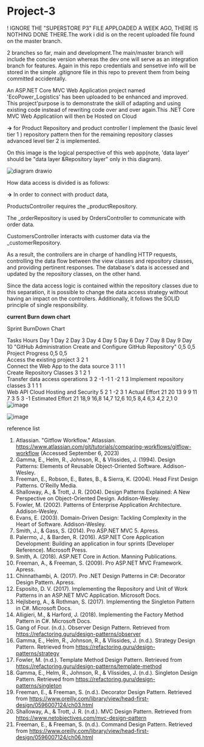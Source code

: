  # Project-3
 
 
 ! IGNORE THE "SUPERSTORE P3" FILE APPLOADED A WEEK AGO, THERE IS NOTHING DONE THERE.The work i did is on the recent uploaded file found on the master branch.



 

2 branches so far, main and development.The main/master branch will include the concise version whereas the dev one will serve as an integration branch for features.
Again in this repo credentials and sensetive info will be stored in the simple .gitignore file in this repo to prevent them from being committed accidentally.

An ASP.NET Core MVC Web Application project  named 'EcoPower_Logistics' has been uploaded to be  enhanced and improved. This project'purpose is to demonstrate the skill of adapting and using existing code instead of rewriting code over and over again.This  .NET Core MVC Web Applicatiion will then be Hosted on Cloud 

**->** for Product Repository and product controller I implement the (basic level tier 1 ) repository pattern then for the remaining repository classes advanced level tier 2 is implemented. 

On this image is the logical perspective of this web app(note, 'data layer' should be  "data layer &Repository layer" only in this diagram).

![diagram drawio](https://github.com/Bongani-4/CMPG-323-Project-3_35016752/assets/140083292/e058a270-2d04-4060-9c33-2f68e7c76d6c)

How data access is divided is as follows:

**->** In order to connect with product data,

ProductsController requires the _productRepository.

The _orderRepository is used by OrdersController to communicate with order data.

CustomersController interacts with customer data via the _customerRepository.

As a result, the controllers are in charge of handling HTTP requests, controlling the data flow between the view classes and repository classes, and providing pertinent responses. The database's data is accessed and updated by the repository classes, on the other hand.

Since the data access logic is contained within the repository classes due to this separation, it is possible to change the data access strategy without having an impact on the controllers. Additionally, it follows the SOLID principle of single responsibility.


**current Burn down chart**

Sprint BurnDown Chart												
												
Tasks		Hours	Day 1	Day 2	Day 3	Day 4	Day 5	Day 6	Day 7	Day 8	Day 9	Day 10
"GitHub Administration	Create and Configure GitHub Repository"		0,5	0,5									
Project Progress		0,5	0,5									
Access the existing project		3		2	1							
Connect the Web App to the data source		3			1				1		1	
Create Repository Classes		3			1			2	1			
Transfer data access operations		3		2			-1	-1	1	-2	1	3
Implement repository classes		3		1			1		1			
Web API Cloud Hosting and Security		5		2	1		-2	3				1
	Actual Effort	21	20	13	9	9	11	7	3	5	3	-1
	Estimated Effort	21	18,9	16,8	14,7	12,6	10,5	8,4	6,3	4,2	2,1	0
![image](https://github.com/Bongani-4/CMPG-323--overview/assets/140083292/c720feeb-7cac-42cb-b52f-c9edf2a3a0bb)

![image](https://github.com/Bongani-4/CMPG-323--overview/assets/140083292/ca3698c9-572c-414a-a0ee-911ec1089bd9)








reference list
1. Atlassian. "Gitflow Workflow." Atlassian. https://www.atlassian.com/git/tutorials/comparing-workflows/gitflow-workflow (Accessed September 6, 2023)
2. Gamma, E., Helm, R., Johnson, R., & Vlissides, J. (1994). Design Patterns: Elements of Reusable Object-Oriented Software. Addison-Wesley.
3. Freeman, E., Robson, E., Bates, B., & Sierra, K. (2004). Head First Design Patterns. O'Reilly Media.
4. Shalloway, A., & Trott, J. R. (2004). Design Patterns Explained: A New Perspective on Object-Oriented Design. Addison-Wesley.
5. Fowler, M. (2002). Patterns of Enterprise Application Architecture. Addison-Wesley.
6. Evans, E. (2003). Domain-Driven Design: Tackling Complexity in the Heart of Software. Addison-Wesley.
7. Smith, J., & Gass, S. (2014). Pro ASP.NET MVC 5. Apress.
8. Palermo, J., & Barden, R. (2016). ASP.NET Core Application Development: Building an application in four sprints (Developer Reference). Microsoft Press.
9. Smith, A. (2018). ASP.NET Core in Action. Manning Publications.
10. Freeman, A., & Freeman, S. (2009). Pro ASP.NET MVC Framework. Apress.
11. Chinnathambi, A. (2017). Pro .NET Design Patterns in C#: Decorator Design Pattern. Apress.
12. Esposito, D. V. (2017). Implementing the Repository and Unit of Work Patterns in an ASP.NET MVC Application. Microsoft Docs.
13. Hejlsberg, A., & Rothman, S. (2017). Implementing the Singleton Pattern in C#. Microsoft Docs.
14. Alligieri, M., & Harford, J. (2018). Implementing the Factory Method Pattern in C#. Microsoft Docs.
15. Gang of Four. (n.d.). Observer Design Pattern. Retrieved from https://refactoring.guru/design-patterns/observer
16. Gamma, E., Helm, R., Johnson, R., & Vlissides, J. (n.d.). Strategy Design Pattern. Retrieved from https://refactoring.guru/design-patterns/strategy
17. Fowler, M. (n.d.). Template Method Design Pattern. Retrieved from https://refactoring.guru/design-patterns/template-method
18. Gamma, E., Helm, R., Johnson, R., & Vlissides, J. (n.d.). Singleton Design Pattern. Retrieved from https://refactoring.guru/design-patterns/singleton
19. Freeman, E., & Freeman, S. (n.d.). Decorator Design Pattern. Retrieved from https://www.oreilly.com/library/view/head-first-design/0596007124/ch03.html
20. Shalloway, A., & Trott, J. R. (n.d.). MVC Design Pattern. Retrieved from https://www.netobjectives.com/mvc-design-pattern
21. Freeman, E., & Freeman, S. (n.d.). Command Design Pattern. Retrieved from https://www.oreilly.com/library/view/head-first-design/0596007124/ch06.html
